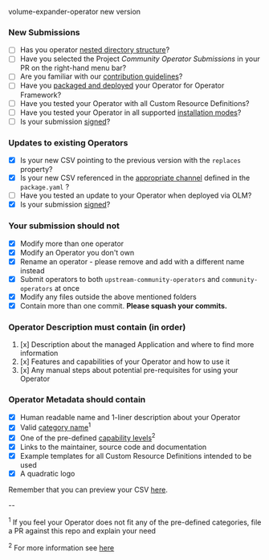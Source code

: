 volume-expander-operator new version

### New Submissions

* [ ] Has you operator [nested directory structure](https://github.com/operator-framework/community-operators/blob/master/docs/contributing.md#create-a-bundle)?
* [ ] Have you selected the Project *Community Operator Submissions* in your PR on the right-hand menu bar?
* [ ] Are you familiar with our [contribution guidelines](https://github.com/operator-framework/community-operators/blob/master/docs/contributing.md)?
* [ ] Have you [packaged and deployed](https://github.com/operator-framework/community-operators/blob/master/docs/testing-operators.md) your Operator for Operator Framework?
* [ ] Have you tested your Operator with all Custom Resource Definitions?
* [ ] Have you tested your Operator in all supported [installation modes](https://github.com/operator-framework/operator-lifecycle-manager/blob/master/doc/design/building-your-csv.md#operator-metadata)?
* [ ] Is your submission [signed](https://github.com/operator-framework/community-operators/blob/master/docs/contributing.md#sign-your-work)?

### Updates to existing Operators

* [x] Is your new CSV pointing to the previous version with the `replaces` property?
* [x] Is your new CSV referenced in the [appropriate channel](https://github.com/operator-framework/community-operators/blob/master/docs/contributing.md#bundle-format) defined in the `package.yaml` ?
* [ ] Have you tested an update to your Operator when deployed via OLM?
* [x] Is your submission [signed](https://github.com/operator-framework/community-operators/blob/master/docs/contributing.md#sign-your-work)?

### Your submission should not

* [x] Modify more than one operator
* [x] Modify an Operator you don't own
* [x] Rename an operator - please remove and add with a different name instead
* [x] Submit operators to both `upstream-community-operators` and `community-operators` at once
* [x] Modify any files outside the above mentioned folders
* [x] Contain more than one commit. **Please squash your commits.**

### Operator Description must contain (in order)

1. [x] Description about the managed Application and where to find more information
2. [x] Features and capabilities of your Operator and how to use it
3. [x] Any manual steps about potential pre-requisites for using your Operator

### Operator Metadata should contain

* [x] Human readable name and 1-liner description about your Operator
* [x] Valid [category name](https://github.com/operator-framework/community-operators/blob/master/docs/required-fields.md#categories)<sup>1</sup>
* [x] One of the pre-defined [capability levels](https://github.com/operator-framework/operator-courier/blob/4d1a25d2c8d52f7de6297ec18d8afd6521236aa2/operatorcourier/validate.py#L556)<sup>2</sup>
* [x] Links to the maintainer, source code and documentation
* [x] Example templates for all Custom Resource Definitions intended to be used
* [x] A quadratic logo

Remember that you can preview your CSV [here](https://operatorhub.io/preview).

--

<sup>1</sup> If you feel your Operator does not fit any of the pre-defined categories, file a PR against this repo and explain your need

<sup>2</sup> For more information see [here](https://github.com/operator-framework/operator-sdk/blob/master/doc/images/operator-capability-level.svg)